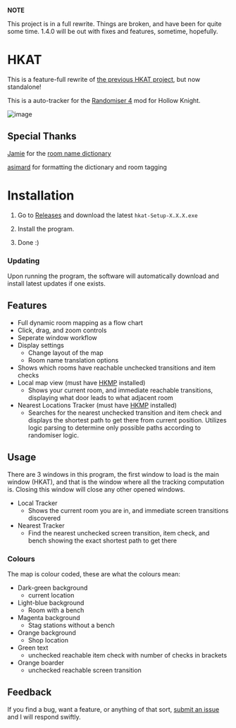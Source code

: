 **NOTE**

This project is in a full rewrite. Things are broken, and have been for quite some time. 1.4.0 will be out with fixes and features, sometime, hopefully.

# HKAT
This is a feature-full rewrite of [the previous HKAT project](https://github.com/RanDumSocks/HKAutoTracker), but now standalone!

This is a auto-tracker for the [Randomiser 4](https://github.com/homothetyhk/RandomizerMod) mod for Hollow Knight.

![image](https://user-images.githubusercontent.com/23219465/151241274-c8ffb2e2-8c20-43b2-af07-07272bc2972e.png)

## Special Thanks
[Jamie](https://github.com/ManicJamie) for the [room name dictionary](https://github.com/ManicJamie/HKTranslator/blob/master/TranslatorDictionary.xml)

[asimard](https://github.com/asimard1) for formatting the dictionary and room tagging

# Installation 
1) Go to [Releases](https://github.com/RanDumSocks/HKAutoTrackerElectron/releases) and download the latest `hkat-Setup-X.X.X.exe`

2) Install the program.

3) Done :)

### Updating
Upon running the program, the software will automatically download and install latest updates if one exists.

## Features
- Full dynamic room mapping as a flow chart
- Click, drag, and zoom controls 
- Seperate window workflow
- Display settings
	- Change layout of the map
	- Room name translation options
- Shows which rooms have reachable unchecked transitions and item checks
- Local map view (must have [HKMP](https://github.com/Extremelyd1/HKMP) installed)
	- Shows your current room, and immediate reachable transitions, displaying what door leads to what adjacent room
- Nearest Locations Tracker (must have [HKMP](https://github.com/Extremelyd1/HKMP) installed)
	- Searches for the nearest unchecked transition and item check and displays the shortest path to get there from current position. Utilizes logic parsing to determine only possible paths according to randomiser logic.

## Usage
There are 3 windows in this program, the first window to load is the main window (HKAT), and that is the window where all the tracking computation is. Closing this window will close any other opened windows.

- Local Tracker
	- Shows the current room you are in, and immediate screen transitions discovered
- Nearest Tracker
	- Find the nearest unchecked screen transition, item check, and bench showing the exact shortest path to get there

### Colours
The map is colour coded, these are what the colours mean:
- Dark-green background
	- current location
- Light-blue background
	- Room with a bench
- Magenta background
	- Stag stations without a bench
- Orange background
	- Shop location 
- Green text
	- unchecked reachable item check with number of checks in brackets
- Orange boarder
	- unchecked reachable screen transition

## Feedback
If you find a bug, want a feature, or anything of that sort, [submit an issue](https://github.com/RanDumSocks/HKAutoTrackerElectron/issues/new) and I will respond swiftly.
